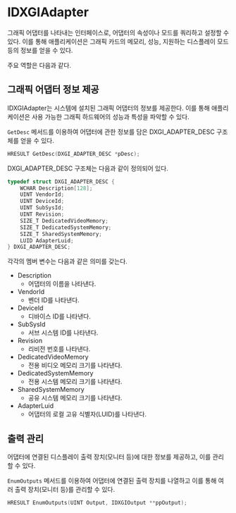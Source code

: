 # IDXGIAdapter
그래픽 어댑터를 나타내는 인터페이스로, 어댑터의 속성이나 모드를 쿼리하고 설정할 수 있다. 이를 통해 애플리케이션은 그래픽 카드의 메모리, 성능, 지원하는 디스플레이 모드 등의 정보를 얻을 수 있다.

주요 역할은 다음과 같다.

## 그래픽 어댑터 정보 제공
IDXGIAdapter는 시스템에 설치된 그래픽 어댑터의 정보를 제공한다. 이를 통해 애플리케이션은 사용 가능한 그래픽 하드웨어의 성능과 특성을 파악할 수 있다.

`GetDesc` 메서드를 이용하여 어댑터에 관한 정보를 담은 DXGI_ADAPTER_DESC 구조체를 얻을 수 있다.
```cpp
HRESULT GetDesc(DXGI_ADAPTER_DESC *pDesc);
```

DXGI_ADAPTER_DESC 구조체는 다음과 같이 정의되어 있다.
```cpp
typedef struct DXGI_ADAPTER_DESC {
    WCHAR Description[128];
    UINT VendorId;
    UINT DeviceId;
    UINT SubSysId;
    UINT Revision;
    SIZE_T DedicatedVideoMemory;
    SIZE_T DedicatedSystemMemory;
    SIZE_T SharedSystemMemory;
    LUID AdapterLuid;
} DXGI_ADAPTER_DESC;
```

각각의 멤버 변수는 다음과 같은 의미를 갖는다.

* Description
  * 어댑터의 이름을 나타낸다.
* VendorId
  * 벤더 ID를 나타낸다.
* DeviceId
  * 디바이스 ID를 나타낸다.
* SubSysId
  * 서브 시스템 ID를 나타낸다.
* Revision
  * 리비전 번호를 나타낸다.
* DedicatedVideoMemory
  * 전용 비디오 메모리 크기를 나타낸다.
* DedicatedSystemMemory
  * 전용 시스템 메모리 크기를 나타낸다.
* SharedSystemMemory
  * 공유 시스템 메모리 크기를 나타낸다.
* AdapterLuid
  * 어댑터의 로컬 고유 식별자(LUID)를 나타낸다.

## 출력 관리
어댑터에 연결된 디스플레이 출력 장치(모니터 등)에 대한 정보를 제공하고, 이를 관리할 수 있다.

`EnumOutputs` 메서드를 이용하여 어댑터에 연결된 출력 장치를 나열하고 이를 통해 여러 출력 장치(모니터 등)를 관리할 수 있다.

```cpp
HRESULT EnumOutputs(UINT Output, IDXGIOutput **ppOutput);
```
